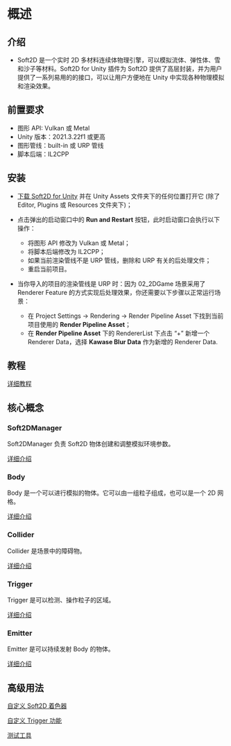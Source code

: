 # 概述

## 介绍

- Soft2D 是一个实时 2D 多材料连续体物理引擎，可以模拟流体、弹性体、雪和沙子等材料。Soft2D for Unity 插件为 Soft2D 提供了高层封装，并为用户提供了一系列易用的的接口，可以让用户方便地在 Unity 中实现各种物理模拟和渲染效果。

## 前置要求

- 图形 API: Vulkan 或 Metal
- Unity 版本：2021.3.22f1 或更高
- 图形管线：built-in 或 URP 管线
- 脚本后端：IL2CPP

## 安装

- [下载 Soft2D for Unity](https://github.com/taichi-dev/soft2d-for-unity/releases/download/v0.1.0/Soft2D.v0.1.0.7z) 并在 Unity Assets 文件夹下的任何位置打开它 (除了 Editor, Plugins 或 Resources 文件夹下)；
- 点击弹出的启动窗口中的 **Run and Restart** 按钮，此时启动窗口会执行以下操作：
  - 将图形 API 修改为 Vulkan 或 Metal；
  - 将脚本后端修改为 IL2CPP；
  - 如果当前渲染管线不是 URP 管线，删除和 URP 有关的后处理文件；
  - 重启当前项目。


- 当你导入的项目的渲染管线是 URP 时：因为 02_2DGame 场景采用了 Renderer Feature 的方式实现后处理效果，你还需要以下步骤以正常运行场景：
  - 在 Project Settings -> Rendering -> Render Pipeline Asset 下找到当前项目使用的 **Render Pipeline Asset**；
  - 在 **Render Pipeline Asset** 下的 RendererList 下点击 “+” 新增一个 Renderer Data，选择 **Kawase Blur Data** 作为新增的 Renderer Data.


## 教程

[详细教程](./Tutorial.md)

## 核心概念

### Soft2DManager

Soft2DManager 负责 Soft2D 物体创建和调整模拟环境参数。

[详细介绍](./Soft2DManager.md)

### Body

Body 是一个可以进行模拟的物体。它可以由一组粒子组成，也可以是一个 2D 网格。

[详细介绍](./Body.md)

### Collider

Collider 是场景中的障碍物。

[详细介绍](./Collider.md)

### Trigger

Trigger 是可以检测、操作粒子的区域。

[详细介绍](./Trigger.md)

### Emitter

Emitter 是可以持续发射 Body 的物体。

[详细介绍](./Emitter.md)

## 高级用法

[自定义 Soft2D 着色器](./CustomShader.md)

[自定义 Trigger 功能](./CustomTrigger.md)

[测试工具](./DebugTools.md)
